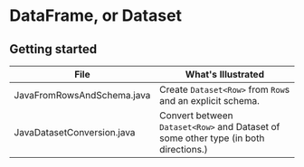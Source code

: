 # DataFrame, or Dataset<Row>

## Getting started

| File                  | What's Illustrated    |
|-----------------------|-----------------------|
| JavaFromRowsAndSchema.java | Create `Dataset<Row>` from `Row`s and an explicit schema. |
| JavaDatasetConversion.java | Convert between `Dataset<Row>` and Dataset of some other type (in both directions.) |
